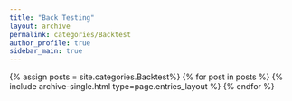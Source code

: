 ```yaml
---
title: "Back Testing"
layout: archive
permalink: categories/Backtest
author_profile: true
sidebar_main: true
---
```


{% assign posts = site.categories.Backtest%}
{% for post in posts %} {% include archive-single.html type=page.entries_layout %} {% endfor %}
